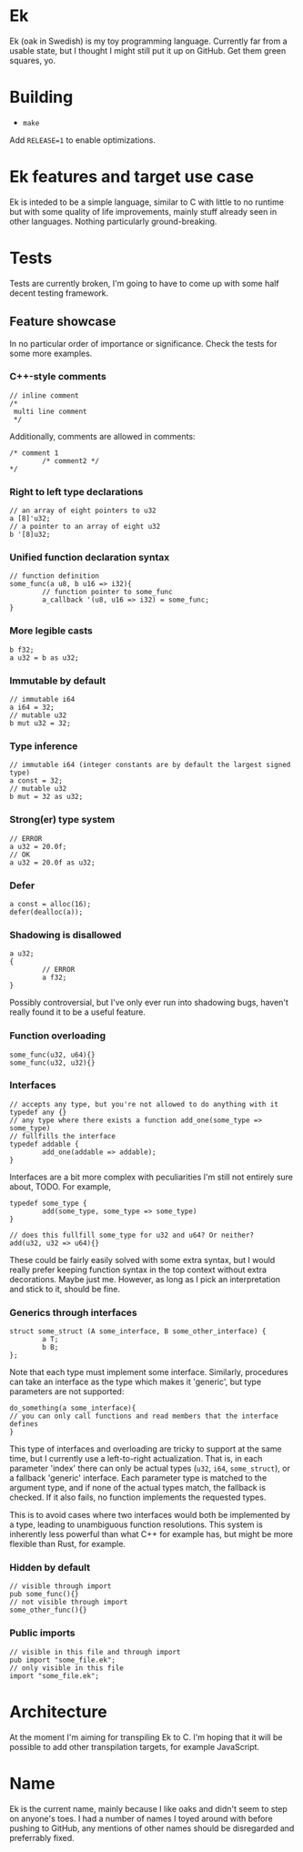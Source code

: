 # Ek

Ek (oak in Swedish) is my toy programming language.
Currently far from a usable state, but I thought I might
still put it up on GitHub. Get them green squares, yo.

# Building

+ `make`

Add `RELEASE=1` to enable optimizations.

# Ek features and target use case

Ek is inteded to be a simple language, similar to C with little to no runtime but with
some quality of life improvements, mainly stuff already seen in other languages.
Nothing particularly ground-breaking.

# Tests

Tests are currently broken, I'm going to have to come up with some half decent
testing framework.

## Feature showcase

In no particular order of importance or significance.
Check the tests for some more examples.

### C++-style comments
```
// inline comment
/*
 multi line comment
 */
```

Additionally, comments are allowed in comments:
```
/* comment 1
        /* comment2 */
*/
```

### Right to left type declarations
```
// an array of eight pointers to u32
a [8]'u32;
// a pointer to an array of eight u32
b '[8]u32;
```

### Unified function declaration syntax
```
// function definition
some_func(a u8, b u16 => i32){
        // function pointer to some_func
        a_callback '(u8, u16 => i32) = some_func;
}
```

### More legible casts
```
b f32;
a u32 = b as u32;
```

### Immutable by default
```
// immutable i64
a i64 = 32;
// mutable u32
b mut u32 = 32;
```

### Type inference
```
// immutable i64 (integer constants are by default the largest signed type)
a const = 32;
// mutable u32
b mut = 32 as u32;
```

### Strong(er) type system
```
// ERROR
a u32 = 20.0f;
// OK
a u32 = 20.0f as u32;
```

### Defer
```
a const = alloc(16);
defer(dealloc(a));
```

### Shadowing is disallowed
```
a u32;
{
        // ERROR
        a f32;
}
```

Possibly controversial, but I've only ever run into shadowing bugs,
haven't really found it to be a useful feature.

### Function overloading
```
some_func(u32, u64){}
some_func(u32, u32){}
```

### Interfaces
```
// accepts any type, but you're not allowed to do anything with it
typedef any {}
// any type where there exists a function add_one(some_type => some_type)
// fullfills the interface
typedef addable {
        add_one(addable => addable);
}
```

Interfaces are a bit more complex with peculiarities I'm still not entirely sure about,
TODO. For example,
```
typedef some_type {
        add(some_type, some_type => some_type)
}

// does this fullfill some_type for u32 and u64? Or neither?
add(u32, u32 => u64){}
```

These could be fairly easily solved with some extra syntax, but I would really prefer
keeping function syntax in the top context without extra decorations. Maybe just me.
However, as long as I pick an interpretation and stick to it, should be fine.

### Generics through interfaces
```
struct some_struct (A some_interface, B some_other_interface) {
        a T;
        b B;
};
```

Note that each type must implement some interface. Similarly, procedures
can take an interface as the type which makes it 'generic', but type parameters are not
supported:
```
do_something(a some_interface){
// you can only call functions and read members that the interface defines
}
```

This type of interfaces and overloading are tricky to support at the same time, but
I currently use a left-to-right actualization. That is, in each parameter 'index'
there can only be actual types (`u32`, `i64`, `some_struct`), or a fallback 'generic'
interface. Each parameter type is matched to the argument type, and if none of the actual types match,
the fallback is checked. If it also fails, no function implements the requested types.

This is to avoid cases where two interfaces would both be implemented by a type, leading
to unambiguous function resolutions. This system is inherently less powerful than what
C++ for example has, but might be more flexible than Rust, for example.

### Hidden by default
```
// visible through import
pub some_func(){}
// not visible through import
some_other_func(){}
```

### Public imports
```
// visible in this file and through import
pub import "some_file.ek";
// only visible in this file
import "some_file.ek";
```

# Architecture

At the moment I'm aiming for transpiling Ek to C. I'm hoping that it will be possible
to add other transpilation targets, for example JavaScript.

# Name

Ek is the current name, mainly because I like oaks and didn't seem to step on anyone's toes.
I had a number of names I toyed around with before pushing to GitHub, any mentions of other
names should be disregarded and preferrably fixed.
